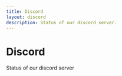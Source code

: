 ```yaml
---
title: Discord
layout: discord
description: Status of our discord server.
---
```


# Discord

Status of our discord server
